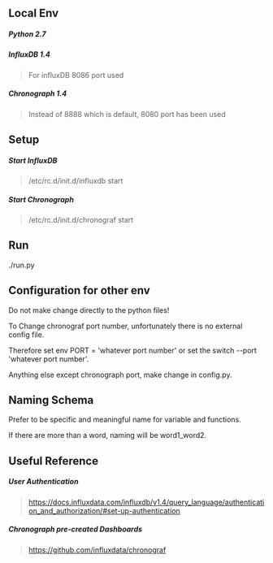 ## Local Env

##### Python 2.7

##### InfluxDB 1.4

> For influxDB 8086 port used

##### Chronograph 1.4

> Instead of 8888 which is default, 8080 port has been used

## Setup

##### Start InfluxDB

> /etc/rc.d/init.d/influxdb start

##### Start Chronograph

> /etc/rc.d/init.d/chronograf start

## Run

./run.py


## Configuration for other env

Do not make change directly to the python files!

To Change chronograf port number, unfortunately there is no external config file.

Therefore set env PORT = 'whatever port number' or set the switch --port 'whatever port number'.

Anything else except chronograph port, make change in config.py.

## Naming Schema

Prefer to be specific and meaningful name for variable and functions.

If there are more than a word, naming will be word1_word2.

## Useful Reference

##### User Authentication

> https://docs.influxdata.com/influxdb/v1.4/query_language/authentication_and_authorization/#set-up-authentication

##### Chronograph pre-created Dashboards

> https://github.com/influxdata/chronograf
